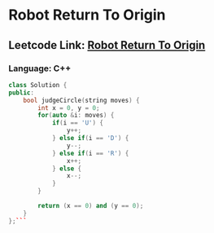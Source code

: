 # Robot Return To Origin

## Leetcode Link: [Robot Return To Origin](https://leetcode.com/problems/robot-return-to-origin/)
### Language: C++

```cpp
class Solution {
public:
    bool judgeCircle(string moves) {
        int x = 0, y = 0;
        for(auto &i: moves) {
            if(i == 'U') {
                y++;
            } else if(i == 'D') {
                y--;
            } else if(i == 'R') {
                x++;
            } else {
                x--;
            }
        }

        return (x == 0) and (y == 0);
    }
};```




